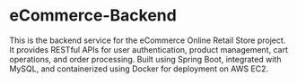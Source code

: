 # eCommerce-Backend
This is the backend service for the eCommerce Online Retail Store project. It provides RESTful APIs for user authentication, product management, cart operations, and order processing. Built using Spring Boot, integrated with MySQL, and containerized using Docker for deployment on AWS EC2.
